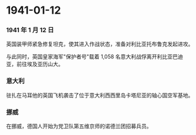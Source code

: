 # 1941-01-12

### 1941 年 1 月 12 日

英国装甲师紧急修复坦克，使其进入作战状态，准备对利比亚托布鲁克发起进攻。

与此同时，英国皇家海军"保护者号"载着 1,058
名意大利战俘离开利比亚巴迪亚，前往埃及亚历山大。

### 意大利

驻扎在马耳他的英国飞机袭击了位于意大利西西里岛卡塔尼亚的轴心国空军基地。

### 挪威

在挪威，德国人开始为党卫队第五维京师的诺德兰团招募兵员。